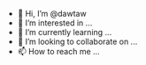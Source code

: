 - 👋 Hi, I’m @dawtaw
- 👀 I’m interested in ...
- 🌱 I’m currently learning ...
- 💞️ I’m looking to collaborate on ...
- 📫 How to reach me ...

<!---
dawtaw/dawtaw is a ✨ special ✨ repository because its `README.md` (this file) appears on your GitHub profile.
You can click the Preview link to take a look at your changes.
--->
